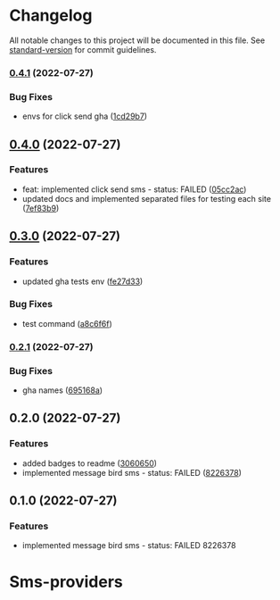 # Changelog

All notable changes to this project will be documented in this file. See [standard-version](https://github.com/conventional-changelog/standard-version) for commit guidelines.

### [0.4.1](https://github.com/AnthonyLzq/test-sms-providers/compare/v0.4.0...v0.4.1) (2022-07-27)


### Bug Fixes

* envs for click send gha ([1cd29b7](https://github.com/AnthonyLzq/test-sms-providers/commit/1cd29b76ac4bb40bfaaf836b4efdfc84675dfe44))

## [0.4.0](https://github.com/AnthonyLzq/test-sms-providers/compare/v0.3.0...v0.4.0) (2022-07-27)


### Features

* feat: implemented click send sms - status: FAILED ([05cc2ac](https://github.com/AnthonyLzq/test-sms-providers/commit/05cc2ac648ea7f68ace1ee56f821a6fd9609672a))
* updated docs and implemented separated files for testing each site ([7ef83b9](https://github.com/AnthonyLzq/test-sms-providers/commit/7ef83b97dafeb0f0a626e1678c86724c1d92e1c4))

## [0.3.0](https://github.com/AnthonyLzq/test-sms-providers/compare/v0.2.1...v0.3.0) (2022-07-27)


### Features

* updated gha tests env ([fe27d33](https://github.com/AnthonyLzq/test-sms-providers/commit/fe27d332862d86fffd29c24a67ff1ede8adcc5f6))


### Bug Fixes

* test command ([a8c6f6f](https://github.com/AnthonyLzq/test-sms-providers/commit/a8c6f6fd02213118c45522b5b3cda17779d43ef1))

### [0.2.1](https://github.com/AnthonyLzq/test-sms-providers/compare/v0.2.0...v0.2.1) (2022-07-27)


### Bug Fixes

* gha names ([695168a](https://github.com/AnthonyLzq/test-sms-providers/commit/695168a09618eec4e0fd877e442f00b0eb978582))

## 0.2.0 (2022-07-27)


### Features

* added badges to readme ([3060650](https://github.com/AnthonyLzq/test-sms-providers/commit/30606508fea6e0f2f4758e72e58987c71cd6ea35))
* implemented message bird sms - status: FAILED ([8226378](https://github.com/AnthonyLzq/test-sms-providers/commit/8226378efd5fae5d3ddca2b668ed171636f74e1f))

## 0.1.0 (2022-07-27)


### Features

* implemented message bird sms - status: FAILED 8226378

# Sms-providers
